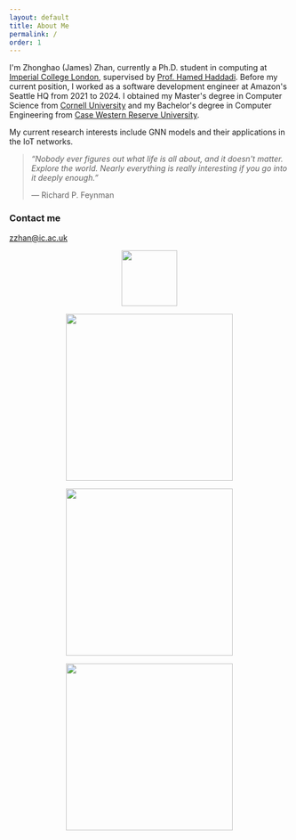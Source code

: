 ```yaml
---
layout: default
title: About Me
permalink: /
order: 1
---
```


I'm Zhonghao (James) Zhan, currently a Ph.D. student in computing at [Imperial College London](https://www.imperial.ac.uk/), supervised by [Prof. Hamed Haddadi](https://haddadi.github.io/). Before my current position, I worked as a software development engineer at Amazon's Seattle HQ from 2021 to 2024. I obtained my Master's degree in Computer Science from [Cornell University](https://www.cornell.edu/) and my Bachelor's degree in Computer Engineering from [Case Western Reserve University](https://case.edu/).

My current research interests include GNN models and their applications in the IoT networks.

> *&#8220;Nobody ever figures out what life is all about, and it doesn&#39;t matter. Explore the world. Nearly everything is really interesting if you go into it deeply enough.&#8221;*
> 
> &#8213; Richard P. Feynman



### Contact me

[zzhan@ic.ac.uk](mailto:zzhan@ic.ac.uk)


<p align="center">
<a href="https://zhonghaozhan.github.io"><img src="https://zhonghaozhan.github.io/images/Empty.png" width="100"/>

<p align="center">
<a href="https://netsys.doc.ic.ac.uk/index.html"><img src="https://zhonghaozhan.github.io/images/ICL.jpg" width="300"/>

<p align="center">
<a href="https://www.cornell.edu/"><img src="https://zhonghaozhan.github.io/images/Cornell.png" width="300"/>

<p align="center">
<a href="https://www.case.edu/"><img src="https://zhonghaozhan.github.io/images/CWRU.png" width="300"/>

